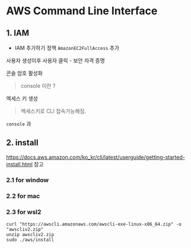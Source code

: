 # AWS Command Line Interface

## 1. IAM

-   IAM 추가하기
    정책 `AmazonEC2FullAccess` 추가

사용자 생성이후
사용자 클릭 - 보안 자격 증명

콘솔 암호 활성화

> console 이란 ?

엑세스 키 생성

> 엑세스키로 CLI 접속가능해짐.

`console` 과

## 2. install

https://docs.aws.amazon.com/ko_kr/cli/latest/userguide/getting-started-install.html 참고

### 2.1 for window

### 2.2 for mac

### 2.3 for wsl2

```
curl "https://awscli.amazonaws.com/awscli-exe-linux-x86_64.zip" -o "awscliv2.zip"
unzip awscliv2.zip
sudo ./aws/install
```
